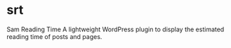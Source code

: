 # srt
Sam Reading Time A lightweight WordPress plugin to display the estimated reading time of posts and pages.
